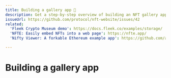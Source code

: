```yaml
---
title: Building a gallery app 🚧
description: Get a step-by-step overview of building an NFT gallery app in this developer-focused guide.
issueUrl: https://github.com/protocol/nft-website/issues/42
related:
  'Fleek Crypto Museum demo': https://docs.fleek.co/examples/storage/
  'NFTE: Easily embed NFTs into a web page': https://nfte.app/
  'Nifty Viewer: A forkable Ethereum example app': https://github.com/austintgriffith/scaffold-eth/tree/nifty-viewer

---
```

 # Building a gallery app

<ContentStatus />
